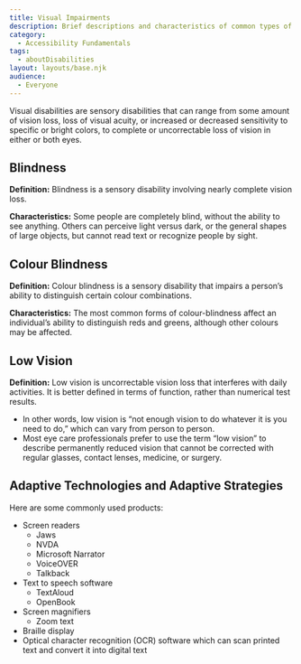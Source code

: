 ```yaml
---
title: Visual Impairments
description: Brief descriptions and characteristics of common types of visual impairments.
category:
  - Accessibility Fundamentals
tags: 
  - aboutDisabilities
layout: layouts/base.njk
audience:
  - Everyone
---
```


Visual disabilities are sensory disabilities that can range from some amount of vision loss, loss of visual acuity, or increased or decreased sensitivity to specific or bright colors, to complete or uncorrectable loss of vision in either or both eyes.

## Blindness

**Definition:** Blindness is a sensory disability involving nearly complete vision loss.

**Characteristics:** Some people are completely blind, without the ability to see anything. Others can perceive light versus dark, or the general shapes of large objects, but cannot read text or recognize people by sight.

## Colour Blindness

**Definition:** Colour blindness is a sensory disability that impairs a person’s ability to distinguish certain colour combinations.

**Characteristics:** The most common forms of colour-blindness affect an individual’s ability to distinguish reds and greens, although other colours may be affected.

## Low Vision

**Definition:** Low vision is uncorrectable vision loss that interferes with daily activities. It is better defined in terms of function, rather than numerical test results.

- In other words, low vision is “not enough vision to do whatever it is you need to do,” which can vary from person to person.
- Most eye care professionals prefer to use the term “low vision” to describe permanently reduced vision that cannot be corrected with regular glasses, contact lenses, medicine, or surgery.

## Adaptive Technologies and Adaptive Strategies
Here are some commonly used products:

- Screen readers
  - Jaws
  - NVDA
  - Microsoft Narrator
  - VoiceOVER
  - Talkback
- Text to speech software
  - TextAloud
  - OpenBook
- Screen magnifiers
  - Zoom text
- Braille display
- Optical character recognition (OCR) software which can scan printed text and convert it into digital text
